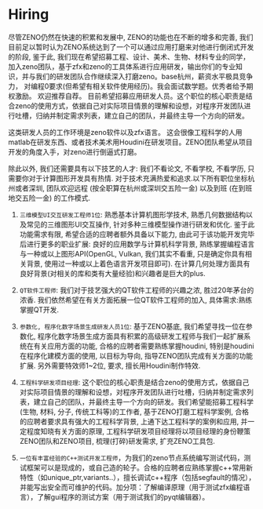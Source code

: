 
# Hiring

尽管ZENO仍然在快速的积累和发展中, ZENO的功能也在不断的增多和完善, 我们目前足以暂时认为ZENO系统达到了一个可以通过应用打磨来对他进行倒闭式开发的阶段, 鉴于此, 我们现在希望招募工程、设计、美术、生物、材料专业的同学，加入zeno团队，基于zfx和zeno的工具体系进行应用研发，输出你们的专业知识，并与我们的研发团队合作继续深入打磨zeno。base杭州，薪资水平极具竞争力， 对编程0要求(但希望有相关软件使用经历)。我会面试数学题。优秀者给予期权激励。 欢迎推荐自荐。 目前希望招募应用研发人员。这个职位的核心职责是结合zeno的使用方式，依据自己对实际项目情景的理解和设想，对程序开发团队进行吐槽，归纳并制定需求列表，建立自己的团队，并最终主导一个方向的研发。

这类研发人员的工作环境是zeno软件以及zfx语言。 这会很像工程科学的人用matlab在研发东西、或者技术美术用Houdini在研发项目。ZENO团队希望从项目开发的角度入手，对zeno进行倒逼式打磨。

除此以外, 我们还需要具有以下技艺的人才: 我们不看论文, 不看学校, 不看学历, 只需要你对于计算图形开发具有热情. 对于技术充满热爱和追求.以下所有职位坐标杭州或者深圳, 团队欢迎远程 (按全职算在杭州或深圳交五险一金) 以及到班 (在到班地交五险一金) 的工作模式.

1. `三维模型UI交互研发工程师1位`: 熟悉基本计算机图形学技术, 熟悉几何数据结构以及常见的三维图形UI交互操作, 针对多种三维模型操作进行研发和优化. 鉴于此功能需求有限, 希望合适的应聘者额外具备以下能力, 由此可于该功能开发完毕后进行更多的职业扩展: 良好的应用数学与计算机科学背景, 熟练掌握编程语言与一种或以上图形API(OpenGL, Vulkan, 我们其实不看重, 只是确定你具有相关背景, 使用过一种或以上着色语言开发项目即可). 在计算几何处理方面具有良好背景(对相关的库和类有大量经验)和兴趣者是巨大的plus.  

2. `QT软件工程师`: 我们对于技艺强大的QT软件工程师的兴趣之浓, 胜过20年茅台的浓香. 我们依然希望在有关方面拓展一位QT软件工程师的加入, 具体需求:熟练掌握QT开发. 

3. `参数化, 程序化数字场景生成研发人员1位`: 基于ZENO基底, 我们希望寻找一位在参数化, 程序化数字场景生成方面具有积累的高级研发工程师与我们一起扩展系统在有关应用方面的功能, 合格的应聘者需要熟练掌握houdini, 特别是houdini在程序化建模方面的使用, 以目标为导向, 指导ZENO团队完成有关方面的功能扩展. 另外需要特效师1~2位, 要求, 擅长用Houdini制作特效.

4. `工程科学研发项目经理`: 这个职位的核心职责是结合zeno的使用方式，依据自己对实际项目情景的理解和设想，对程序开发团队进行吐槽，归纳并制定需求列表，建立自己的团队，并最终主导一个方向的研发。我们希望能招募工程科学(生物, 材料, 分子, 传统工科等)的工作者, 基于ZENO打磨工程科学案例, 合格的应聘者要求具有强大的工程科学背景, 上通下达工程科学的案例和应用, 并一定程度知晓有关方面的原理, 工程科学研发项目经理将以项目经理的身份鞭策ZENO团队和ZENO项目, 梳理(打碎)研发需求, 扩充ZENO工具包.

5. `一位有丰富经验的C++测试开发工程师`，为我们的zeno节点系统编写测试代码，测试框架可以是现成的，或自己造的轮子。合格的应聘者应熟练掌握c++常用新特性（如unique_ptr,variants..），擅长调试c++程序（包括segfault的情况），并能写出安全而可维护的代码。加分项：了解编译原理（用于测试zfx编程语言），了解gui程序的测试方案（用于测试我们的pyqt编辑器）。

